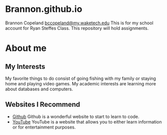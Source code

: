 # Brannon.github.io
Brannon Copeland
bccopeland@my.waketech.edu
This is for my school account for Ryan Steffes Class.
This repository will hold assignments.

# About me

## My Interests
My favorite things to do consist of going fishing with my family or staying home and playing video games.
My academic interests are learning more about databases and computers.
## Websites I Recommend
- [Github](https://github.com) Github is a wonderful website to start to learn to code.
- [YouTube](www.youtube.com) YouTube is a website that allows you to either learn information or for entertainment purposes.
